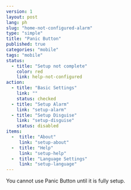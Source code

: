```yaml
---
version: 1
layout: post
lang: ph
slug: "home-not-configured-alarm"
type: "simple"
title: "Panic Button"
published: true
categories: "mobile"
tags: "mobile"
status:
  - title: "Setup not complete"
    color: red
    link: help-not-configured
action:
  - title: "Basic Settings"
    link: ""
    status: checked
  - title: "Setup Alarm"
    link: "setup-alarm"
  - title: "Setup Disguise"
    link: "setup-disguise"
    status: disabled
items:
  -  title: "About"
     link: "setup-about"
  -  title: "Help"
     link: "setup-help"
  -  title: "Language Settings"
     link: "setup-language"
---
```


You cannot use Panic Button until it is fully setup.
